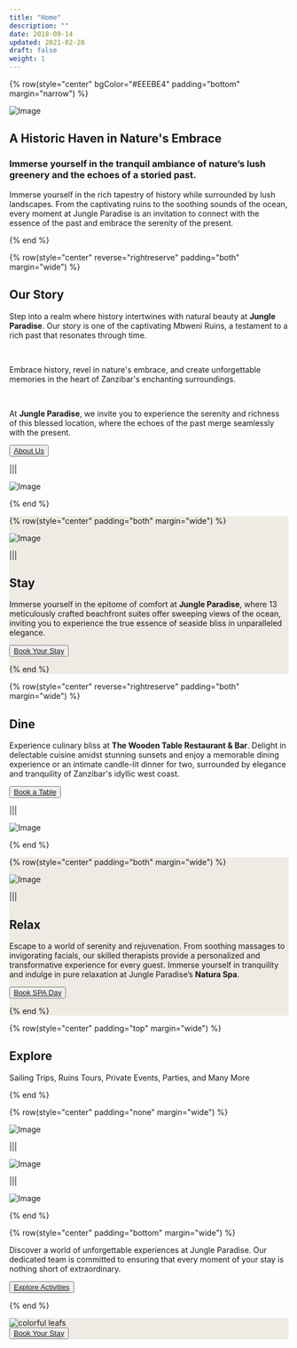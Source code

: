 ```yaml
---
title: "Home"
description: ""
date: 2018-09-14
updated: 2021-02-20
draft: false
weight: 1
---
```


<!-- section 1 (header) -->


{% row(style="center" bgColor="#EEEBE4" padding="bottom" margin="narrow") %}

<div class="container mx-auto">

![Image](./img/home_header.png#mx-auto)


## A Historic Haven in Nature's Embrace

### Immerse yourself in the tranquil ambiance of nature’s lush greenery and the echoes of a storied past.

<p class="max-w-6xl mx-auto">Immerse yourself in the rich tapestry of history while surrounded by lush landscapes. From the captivating ruins to the soothing sounds of the ocean, every moment at Jungle Paradise is an invitation to connect with the essence of the past and embrace the serenity of the present.</p>


</div>

{% end %}



<!-- section 2 -->

<div class="container mx-auto">

{% row(style="center" reverse="rightreserve" padding="both" margin="wide") %}

## Our Story

Step into a realm where history intertwines with natural beauty at **Jungle Paradise**. Our story is one of the captivating Mbweni Ruins, a testament to a rich past that resonates through time.

<br>

Embrace history, revel in nature's embrace, and create unforgettable memories in the heart of Zanzibar's enchanting surroundings.


<br>


At **Jungle Paradise**, we invite you to experience the serenity and richness of this blessed location, where the echoes of the past merge seamlessly with the present.

<button><a href="https://hotels.cloudbeds.com/reservation/DNw5Ek#checkin=2023-04-04&checkout=2023-04-05" target="_blank">About Us</a></button>

|||

![Image](./img/story.png#mx-auto)

{% end %}

</div>


<!-- section 3 -->

<div class="myColor">

<div class="container mx-auto">

{% row(style="center" padding="both" margin="wide") %}

![Image](./img/stay.png#mx-auto)

|||

## Stay

Immerse yourself in the epitome of comfort at  **Jungle Paradise**, where 13 meticulously crafted beachfront suites offer sweeping views of the ocean, inviting you to experience the true essence of seaside bliss in unparalleled elegance.

<button><a href="https://hotels.cloudbeds.com/reservation/DNw5Ek#checkin=2023-04-04&checkout=2023-04-05" target="_blank">Book Your Stay</a></button>



{% end %}

</div>
</div>

<!-- section 4 -->

<div class="container mx-auto">

{% row(style="center" reverse="rightreserve" padding="both" margin="wide") %}

## Dine

Experience culinary bliss at **The Wooden Table Restaurant & Bar**. Delight in delectable cuisine amidst stunning sunsets and enjoy a memorable dining experience or an intimate candle-lit dinner for two, surrounded by elegance and tranquility of Zanzibar's idyllic west coast.

<button><a href="https://hotels.cloudbeds.com/reservation/DNw5Ek#checkin=2023-04-04&checkout=2023-04-05" target="_blank">Book a Table</a></button>

|||

![Image](./img/dine.png#mx-auto)

{% end %}

</div>

<!-- section 5 -->

<div class="myColor">

<div class="container mx-auto">

{% row(style="center" padding="both" margin="wide") %}

![Image](./img/relax.png#mx-auto)

|||

## Relax

Escape to a world of serenity and rejuvenation. From soothing massages to invigorating facials, our skilled therapists provide a personalized and transformative experience for every guest. Immerse yourself in tranquility and indulge in pure relaxation at Jungle Paradise’s **Natura Spa**.

<button><a href="https://hotels.cloudbeds.com/reservation/DNw5Ek#checkin=2023-04-04&checkout=2023-04-05" target="_blank">Book SPA Day</a></button>



{% end %}

</div>
</div>

<!-- section 6 -->

<div class="container mx-auto">

{% row(style="center" padding="top" margin="wide") %}

## Explore

Sailing Trips, Ruins Tours, Private Events, Parties, and Many More

{% end %}

{% row(style="center" padding="none" margin="wide") %}

![Image](./img/explore1.png#mx-auto)

|||

![Image](./img/explore2.png#mx-auto)

|||

![Image](./img/explore3.png#mx-auto)

{% end %}

{% row(style="center" padding="bottom" margin="wide") %}

Discover a world of unforgettable experiences at Jungle Paradise. 
Our dedicated team is committed to ensuring that every moment of your stay is nothing short of extraordinary.

<button><a href="https://hotels.cloudbeds.com/reservation/DNw5Ek#checkin=2023-04-04&checkout=2023-04-05" target="_blank">Explore Activities</a></button>

{% end %}

</div>

<section class="mx-auto text-center myColor">
  <img src="/home/img/home_bottom.png" class="object-cover w-full my-2" alt="colorful leafs" />

  <button class="mb-8"><a class="" href="https://hotels.cloudbeds.com/reservation/DNw5Ek#checkin=2023-04-04&checkout=2023-04-05" target="_blank">Book Your Stay</a></button>
</section>





<style>
  .myColor{

  background-color:#EEEBE4;
}

section p{
    margin: 0px;
}
    </style>